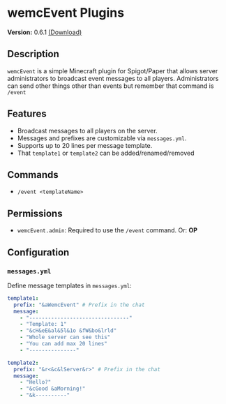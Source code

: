 # wemcEvent Plugins

**Version:** 0.6.1 [(Download)](https://)

## Description

`wemcEvent` is a simple Minecraft plugin for Spigot/Paper that allows server administrators to broadcast event messages to all players. Administrators can send other things other than events but remember that command is `/event`

## Features

- Broadcast messages to all players on the server.
- Messages and prefixes are customizable via `messages.yml`.
- Supports up to 20 lines per message template.
- That `template1` or `template2` can be added/renamed/removed

## Commands

- `/event <templateName>`

## Permissions

- `wemcEvent.admin`: Required to use the `/event` command. Or: **OP**

## Configuration

### `messages.yml`

Define message templates in `messages.yml`:

```yaml
template1:
  prefix: "&aWemcEvent" # Prefix in the chat
  message:
    - "--------------------------------"
    - "Template: 1"
    - "&cH&eE&al&5l&1o &fW&bo&lrld"
    - "Whole server can see this"
    - "You can add max 20 lines"
    - "---------------"

template2:
  prefix: "&r<&c&lServer&r>" # Prefix in the chat
  message:
    - "Hello?"
    - "&cGood &aMorning!"
    - "&k----------"
